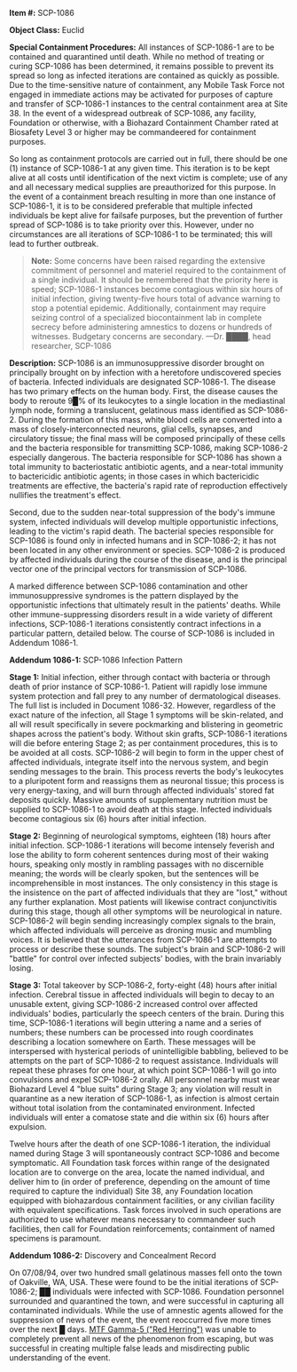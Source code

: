 **Item #:** SCP-1086

**Object Class:** Euclid

**Special Containment Procedures:** All instances of SCP-1086-1 are to be contained and quarantined until death. While no method of treating or curing SCP-1086 has been determined, it remains possible to prevent its spread so long as infected iterations are contained as quickly as possible. Due to the time-sensitive nature of containment, any Mobile Task Force not engaged in immediate actions may be activated for purposes of capture and transfer of SCP-1086-1 instances to the central containment area at Site 38. In the event of a widespread outbreak of SCP-1086, any facility, Foundation or otherwise, with a Biohazard Containment Chamber rated at Biosafety Level 3 or higher may be commandeered for containment purposes.

So long as containment protocols are carried out in full, there should be one (1) instance of SCP-1086-1 at any given time. This iteration is to be kept alive at all costs until identification of the next victim is complete; use of any and all necessary medical supplies are preauthorized for this purpose. In the event of a containment breach resulting in more than one instance of SCP-1086-1, it is to be considered preferable that multiple infected individuals be kept alive for failsafe purposes, but the prevention of further spread of SCP-1086 is to take priority over this. However, under no circumstances are all iterations of SCP-1086-1 to be terminated; this will lead to further outbreak.

> **Note:** Some concerns have been raised regarding the extensive commitment of personnel and materiel required to the containment of a single individual. It should be remembered that the priority here is speed; SCP-1086-1 instances become contagious within six hours of initial infection, giving twenty-five hours total of advance warning to stop a potential epidemic. Additionally, containment may require seizing control of a specialized biocontainment lab in complete secrecy before administering amnestics to dozens or hundreds of witnesses. Budgetary concerns are secondary. —Dr. ████, head researcher, SCP-1086

**Description:** SCP-1086 is an immunosuppressive disorder brought on principally brought on by infection with a heretofore undiscovered species of bacteria. Infected individuals are designated SCP-1086-1. The disease has two primary effects on the human body. First, the disease causes the body to reroute 9█% of its leukocytes to a single location in the mediastinal lymph node, forming a translucent, gelatinous mass identified as SCP-1086-2. During the formation of this mass, white blood cells are converted into a mass of closely-interconnected neurons, glial cells, synapses, and circulatory tissue; the final mass will be composed principally of these cells and the bacteria responsible for transmitting SCP-1086, making SCP-1086-2 especially dangerous. The bacteria responsible for SCP-1086 has shown a total immunity to bacteriostatic antibiotic agents, and a near-total immunity to bactericidic antibiotic agents; in those cases in which bactericidic treatments are effective, the bacteria's rapid rate of reproduction effectively nullifies the treatment's effect.

Second, due to the sudden near-total suppression of the body's immune system, infected individuals will develop multiple opportunistic infections, leading to the victim's rapid death. The bacterial species responsible for SCP-1086 is found only in infected humans and in SCP-1086-2; it has not been located in any other environment or species. SCP-1086-2 is produced by affected individuals during the course of the disease, and is the principal vector one of the principal vectors for transmission of SCP-1086.

A marked difference between SCP-1086 contamination and other immunosuppressive syndromes is the pattern displayed by the opportunistic infections that ultimately result in the patients' deaths. While other immune-suppressing disorders result in a wide variety of different infections, SCP-1086-1 iterations consistently contract infections in a particular pattern, detailed below. The course of SCP-1086 is included in Addendum 1086-1.

**Addendum 1086-1:** SCP-1086 Infection Pattern

**Stage 1:** Initial infection, either through contact with bacteria or through death of prior instance of SCP-1086-1. Patient will rapidly lose immune system protection and fall prey to any number of dermatological diseases. The full list is included in Document 1086-32. However, regardless of the exact nature of the infection, all Stage 1 symptoms will be skin-related, and all will result specifically in severe pockmarking and blistering in geometric shapes across the patient's body. Without skin grafts, SCP-1086-1 iterations will die before entering Stage 2; as per containment procedures, this is to be avoided at all costs. SCP-1086-2 will begin to form in the upper chest of affected individuals, integrate itself into the nervous system, and begin sending messages to the brain. This process reverts the body's leukocytes to a pluripotent form and reassigns them as neuronal tissue; this process is very energy-taxing, and will burn through affected individuals' stored fat deposits quickly. Massive amounts of supplementary nutrition must be supplied to SCP-1086-1 to avoid death at this stage. Infected individuals become contagious six (6) hours after initial infection.

**Stage 2:** Beginning of neurological symptoms, eighteen (18) hours after initial infection. SCP-1086-1 iterations will become intensely feverish and lose the ability to form coherent sentences during most of their waking hours, speaking only mostly in rambling passages with no discernible meaning; the words will be clearly spoken, but the sentences will be incomprehensible in most instances. The only consistency in this stage is the insistence on the part of affected individuals that they are "lost," without any further explanation. Most patients will likewise contract conjunctivitis during this stage, though all other symptoms will be neurological in nature. SCP-1086-2 will begin sending increasingly complex signals to the brain, which affected individuals will perceive as droning music and mumbling voices. It is believed that the utterances from SCP-1086-1 are attempts to process or describe these sounds. The subject's brain and SCP-1086-2 will "battle" for control over infected subjects' bodies, with the brain invariably losing.

**Stage 3:** Total takeover by SCP-1086-2, forty-eight (48) hours after initial infection. Cerebral tissue in affected individuals will begin to decay to an unusable extent, giving SCP-1086-2 increased control over affected individuals' bodies, particularly the speech centers of the brain. During this time, SCP-1086-1 iterations will begin uttering a name and a series of numbers; these numbers can be processed into rough coordinates describing a location somewhere on Earth. These messages will be interspersed with hysterical periods of unintelligible babbling, believed to be attempts on the part of SCP-1086-2 to request assistance. Individuals will repeat these phrases for one hour, at which point SCP-1086-1 will go into convulsions and expel SCP-1086-2 orally. All personnel nearby must wear Biohazard Level 4 "blue suits" during Stage 3; any violation will result in quarantine as a new iteration of SCP-1086-1, as infection is almost certain without total isolation from the contaminated environment. Infected individuals will enter a comatose state and die within six (6) hours after expulsion.

Twelve hours after the death of one SCP-1086-1 iteration, the individual named during Stage 3 will spontaneously contract SCP-1086 and become symptomatic. All Foundation task forces within range of the designated location are to converge on the area, locate the named individual, and deliver him to (in order of preference, depending on the amount of time required to capture the individual) Site 38, any Foundation location equipped with biohazardous containment facilities, or any civilian facility with equivalent specifications. Task forces involved in such operations are authorized to use whatever means necessary to commandeer such facilities, then call for Foundation reinforcements; containment of named specimens is paramount.

**Addendum 1086-2:** Discovery and Concealment Record

On 07/08/94, over two hundred small gelatinous masses fell onto the town of Oakville, WA, USA. These were found to be the initial iterations of SCP-1086-2; ██ individuals were infected with SCP-1086. Foundation personnel surrounded and quarantined the town, and were successful in capturing all contaminated individuals. While the use of amnestic agents allowed for the suppression of news of the event, the event reoccurred five more times over the next █ days. [MTF Gamma-5 ("Red Herring")](http://www.scp-wiki.net/task-forces#gamma-5) was unable to completely prevent all news of the phenomenon from escaping, but was successful in creating multiple false leads and misdirecting public understanding of the event.